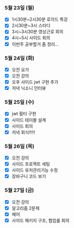 ### 5월 23일 (월)
- [x] 1시30분~2시30분 로이드 특강
- [x] 2시30분~3시 스터디
- [x] 3시~3시30분 영상근로 회의
- [x] 4시~5시 사이드 회의
- [x] 이번주 공부할거 좀 정리... 

### 5월 24일 (화)
- [x] 오전 요가
- [x] 오전 강의
- [x] 오후 사이드 jwt 구현 추가
- [x] 저녁 닉소니 인터뷰

### 5월 25일 (수)
- [x] jwt 필터 구현
- [x] 사이드 테이블 설계
- [x] 사이드 회의
- [x] 저녁 회식!!!!!

### 5월 26일 (목)
- [x] 오전 강의
- [x] 사이드 프로젝트 세팅
- [x] 사이드 유저관리기능 수정
- [x] 장바구니 코드 보기

### 5월 27일 (금)
- [x] 오전 강의
- [x] 알고리즘 2문제
- [x] 페어
- [x] 사이드 패키지 구조, 협업룰 회의
